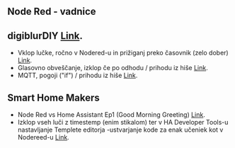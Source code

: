 ## Node Red - vadnice


## digiblurDIY [Link](https://www.youtube.com/c/digiblurDIY/search?query=Node-RED).
* Vklop lučke, ročno v Nodered-u in prižiganj preko časovnik (zelo dober) [Link](https://www.youtube.com/watch?v=o-vNCObJ4dM).
* Glasovno obveščanje, izklop če po odhodu / prihodu iz hiše [Link](https://www.youtube.com/watch?v=d1m8ySGlRh8).
* MQTT, pogoji ("if") / prihodu iz hiše [Link](https://www.youtube.com/watch?v=0jdGs-213qI).


## Smart Home Makers
* Node Red vs Home Assistant Ep1 (Good Morning Greeting) [Link](https://www.youtube.com/watch?v=IU90ffEY9IY).
* Izklop vseh luči z timestemp (enim stikalom) ter v HA Developer Tools-u nastavljanje Templete editorja -ustvarjanje kode za enak učeniek kot v Nodereed-u [Link](https://www.youtube.com/watch?v=IU90ffEY9IY).
